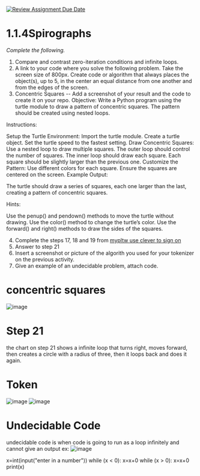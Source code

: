 [![Review Assignment Due Date](https://classroom.github.com/assets/deadline-readme-button-22041afd0340ce965d47ae6ef1cefeee28c7c493a6346c4f15d667ab976d596c.svg)](https://classroom.github.com/a/SkD24yV8)
# 1.1.4Spirographs

*Complete the following.*

1. Compare and contrast zero-iteration conditions and infinite loops.
2. A link to your code where you solve the following problem. Take the screen size of 800px. Create code or algorithm that always places the object(s), up to 5, in the center an equal distance from one another and from the edges of the screen.
3. Concentric Squares -- Add a screenshot of your result and the code to create it on your repo.
Objective: Write a Python program using the turtle module to draw a pattern of concentric squares. The pattern should be created using nested loops.

Instructions:

Setup the Turtle Environment:
Import the turtle module.
Create a turtle object.
Set the turtle speed to the fastest setting.
Draw Concentric Squares:
Use a nested loop to draw multiple squares.
The outer loop should control the number of squares.
The inner loop should draw each square.
Each square should be slightly larger than the previous one.
Customize the Pattern:
Use different colors for each square.
Ensure the squares are centered on the screen.
Example Output:

The turtle should draw a series of squares, each one larger than the last, creating a pattern of concentric squares.

Hints:

Use the penup() and pendown() methods to move the turtle without drawing.
Use the color() method to change the turtle’s color.
Use the forward() and right() methods to draw the sides of the squares.


4. Complete the steps 17, 18 and 19 from [mypltw use clever to sign on](https://pltw.read.inkling.com/a/b/5310c007377c46e28d745961310f0c2e/p/728c751a6c4145bea0ea83c5058fb9f9#44b0003a2ee14fcc9865e7bb5faec747)
5. Answer to step 21
6. Insert a screenshot or picture of the algorith you used for your tokenizer on the previous activity.
7. Give an example of an undecidable problem, attach code.
# concentric squares
![image](https://github.com/user-attachments/assets/916ec45f-bcbc-4fb1-8a8e-58bfa9f2635c)

# Step 21
the chart on step 21 shows a infinite loop that turns right, moves forward, then creates a circle with a radius of three, then it loops back and does it again.

# Token
![image](https://github.com/user-attachments/assets/260ff710-d624-4329-a125-9baeeb169d73)
![image](https://github.com/user-attachments/assets/a944e72a-ab7b-47a9-ba84-9fdc811dd980)

# Undecidable Code
undecidable code is when code is going to run as a loop infinitely and cannot give an output
ex:
![image](https://github.com/user-attachments/assets/6b08885a-5ca0-4601-9d47-a595c2de3db5)

x=int(input("enter in a number"))
while (x < 0):
    x=x+0
while (x > 0):
    x=x+0
print(x)





